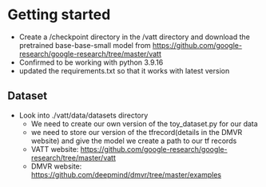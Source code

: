 # Getting started

* Create a /checkpoint directory in the /vatt directory and download the pretrained base-base-small model from <https://github.com/google-research/google-research/tree/master/vatt>
* Confirmed to be working with python 3.9.16
* updated the requirements.txt so that it works with latest version

## Dataset

* Look into ./vatt/data/datasets directory
  * We need to create our own version of the toy_dataset.py for our data
  * we need to store our version of the tfrecord(details in the DMVR website) and give the model we create a path to our tf records
  * VATT website: <https://github.com/google-research/google-research/tree/master/vatt>
  * DMVR website: <https://github.com/deepmind/dmvr/tree/master/examples>
